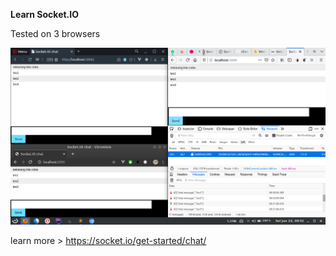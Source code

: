 **Learn Socket.IO**

Tested on 3 browsers

![Screenshot](Screenshot.png)


learn more > https://socket.io/get-started/chat/

